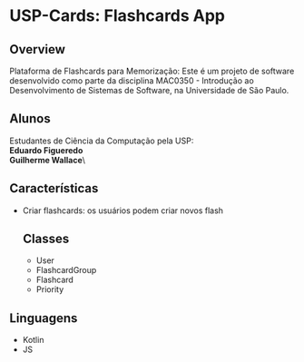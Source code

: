  # USP-Cards: Flashcards App

 ## Overview

Plataforma de Flashcards para Memorização:
Este é um projeto de software desenvolvido como parte da disciplina MAC0350 - Introdução ao Desenvolvimento de Sistemas de Software, na Universidade de São Paulo.

## Alunos
Estudantes de Ciência da Computação pela USP:\
**Eduardo Figueredo**\
**Guilherme Wallace**\

## Características
* Criar flashcards: os usuários podem criar novos flash


  ## Classes

  * User
  * FlashcardGroup
  * Flashcard
  * Priority


## Linguagens 

* Kotlin
* JS
 
